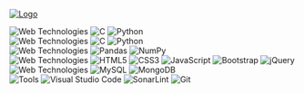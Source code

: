 [![Logo](https://img.shields.io/badge/LinkedIn-0077B5?style=for-the-badge&logo=linkedin&logoColor=white?raw=true)](https://linkedin.com/in/ravindramevada)

![Web Technologies](https://img.shields.io/badge/Programming%20Languages-black.svg?style=for-the-badge&logo=github&logoColor=white) ![C](https://img.shields.io/badge/C%20(Familier)-%2300599C.svg?style=for-the-badge&logo=c&logoColor=white) ![Python](https://img.shields.io/badge/python-3670A0?style=for-the-badge&logo=python&logoColor=ffdd54) <br>
![Web Technologies](https://img.shields.io/badge/Python%20Frameworks-black.svg?style=for-the-badge&logo=github&logoColor=white) ![C](https://img.shields.io/badge/C%20(Familier)-%2300599C.svg?style=for-the-badge&logo=c&logoColor=white) ![Python](https://img.shields.io/badge/python-3670A0?style=for-the-badge&logo=python&logoColor=ffdd54) <br>
![Web Technologies](https://img.shields.io/badge/Python%20Libraries-black.svg?style=for-the-badge&logo=github&logoColor=white) ![Pandas](https://img.shields.io/badge/pandas-%23150458.svg?style=for-the-badge&logo=pandas&logoColor=white) ![NumPy](https://img.shields.io/badge/numpy-%23013243.svg?style=for-the-badge&logo=numpy&logoColor=white) <br>
![Web Technologies](https://img.shields.io/badge/Web%20Technologies-black.svg?style=for-the-badge&logo=github&logoColor=white) ![HTML5](https://img.shields.io/badge/html5-%23E34F26.svg?style=for-the-badge&logo=html5&logoColor=white) ![CSS3](https://img.shields.io/badge/css3-%231572B6.svg?style=for-the-badge&logo=css3&logoColor=white) ![JavaScript](https://img.shields.io/badge/javascript-%23323330.svg?style=for-the-badge&logo=javascript&logoColor=%23F7DF1E) ![Bootstrap](https://img.shields.io/badge/bootstrap%20(Familier)-%23563D7C.svg?style=for-the-badge&logo=bootstrap&logoColor=white) ![jQuery](https://img.shields.io/badge/jquery%20(Familier)-%230769AD.svg?style=for-the-badge&logo=jquery&logoColor=white) <br>
![Web Technologies](https://img.shields.io/badge/Databases-black.svg?style=for-the-badge&logo=github&logoColor=white) ![MySQL](https://img.shields.io/badge/mysql-f5f5f5.svg?style=for-the-badge&logo=mysql) ![MongoDB](https://img.shields.io/badge/MongoDB-f5f5f5.svg?style=for-the-badge&logo=mongodb) <br>
![Tools](https://img.shields.io/badge/Tools-black.svg?style=for-the-badge&logo=github&logoColor=white) ![Visual Studio Code](https://img.shields.io/badge/Visual%20Studio%20Code-f5f5f5.svg?style=for-the-badge&logo=visual-studio&logoColor=0078d7) ![SonarLint](https://img.shields.io/badge/SONARLINT-f5f5f5.svg?style=for-the-badge&logo=sonarlint&logoColor=FF5733) ![Git](https://img.shields.io/badge/git-f5f5f5.svg?style=for-the-badge&logo=git&logoColor=f34f29)
 
